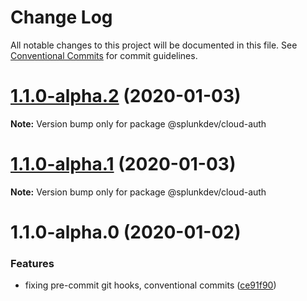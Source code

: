 # Change Log

All notable changes to this project will be documented in this file.
See [Conventional Commits](https://conventionalcommits.org) for commit guidelines.

# [1.1.0-alpha.2](https://cd.splunkdev.com/libraries/js-cloud-auth/compare/@splunkdev/cloud-auth@1.1.0-alpha.0...@splunkdev/cloud-auth@1.1.0-alpha.2) (2020-01-03)

**Note:** Version bump only for package @splunkdev/cloud-auth





# [1.1.0-alpha.1](https://cd.splunkdev.com/libraries/js-cloud-auth/compare/@splunkdev/cloud-auth@1.1.0-alpha.0...@splunkdev/cloud-auth@1.1.0-alpha.1) (2020-01-03)

**Note:** Version bump only for package @splunkdev/cloud-auth





# 1.1.0-alpha.0 (2020-01-02)


### Features

* fixing pre-commit git hooks, conventional commits ([ce91f90](https://cd.splunkdev.com/libraries/js-cloud-auth/commits/ce91f9070c966b6532683a2abbf952804a8cc92d))

